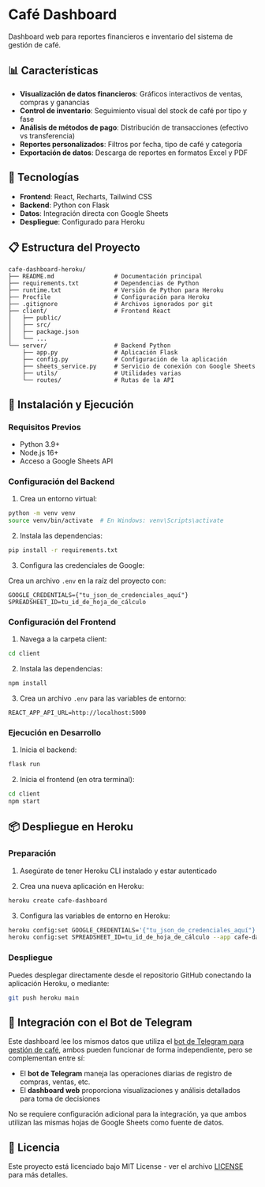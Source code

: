 # Café Dashboard

Dashboard web para reportes financieros e inventario del sistema de gestión de café.

## 📊 Características

- **Visualización de datos financieros**: Gráficos interactivos de ventas, compras y ganancias
- **Control de inventario**: Seguimiento visual del stock de café por tipo y fase
- **Análisis de métodos de pago**: Distribución de transacciones (efectivo vs transferencia)
- **Reportes personalizados**: Filtros por fecha, tipo de café y categoría
- **Exportación de datos**: Descarga de reportes en formatos Excel y PDF

## 🔧 Tecnologías

- **Frontend**: React, Recharts, Tailwind CSS
- **Backend**: Python con Flask
- **Datos**: Integración directa con Google Sheets
- **Despliegue**: Configurado para Heroku

## 📋 Estructura del Proyecto

```
cafe-dashboard-heroku/
├── README.md                 # Documentación principal
├── requirements.txt          # Dependencias de Python
├── runtime.txt               # Versión de Python para Heroku
├── Procfile                  # Configuración para Heroku
├── .gitignore                # Archivos ignorados por git
├── client/                   # Frontend React
│   ├── public/
│   ├── src/
│   ├── package.json
│   └── ...
└── server/                   # Backend Python
    ├── app.py                # Aplicación Flask
    ├── config.py             # Configuración de la aplicación
    ├── sheets_service.py     # Servicio de conexión con Google Sheets
    ├── utils/                # Utilidades varias 
    └── routes/               # Rutas de la API
```

## 🚀 Instalación y Ejecución

### Requisitos Previos

- Python 3.9+
- Node.js 16+
- Acceso a Google Sheets API

### Configuración del Backend

1. Crea un entorno virtual:

```bash
python -m venv venv
source venv/bin/activate  # En Windows: venv\Scripts\activate
```

2. Instala las dependencias:

```bash
pip install -r requirements.txt
```

3. Configura las credenciales de Google:

Crea un archivo `.env` en la raíz del proyecto con:

```
GOOGLE_CREDENTIALS={"tu_json_de_credenciales_aquí"}
SPREADSHEET_ID=tu_id_de_hoja_de_cálculo
```

### Configuración del Frontend

1. Navega a la carpeta client:

```bash
cd client
```

2. Instala las dependencias:

```bash
npm install
```

3. Crea un archivo `.env` para las variables de entorno:

```
REACT_APP_API_URL=http://localhost:5000
```

### Ejecución en Desarrollo

1. Inicia el backend:

```bash
flask run
```

2. Inicia el frontend (en otra terminal):

```bash
cd client
npm start
```

## 📦 Despliegue en Heroku

### Preparación

1. Asegúrate de tener Heroku CLI instalado y estar autenticado

2. Crea una nueva aplicación en Heroku:

```bash
heroku create cafe-dashboard
```

3. Configura las variables de entorno en Heroku:

```bash
heroku config:set GOOGLE_CREDENTIALS='{"tu_json_de_credenciales_aquí"}' --app cafe-dashboard
heroku config:set SPREADSHEET_ID=tu_id_de_hoja_de_cálculo --app cafe-dashboard
```

### Despliegue

Puedes desplegar directamente desde el repositorio GitHub conectando la aplicación Heroku, o mediante:

```bash
git push heroku main
```

## 🔄 Integración con el Bot de Telegram

Este dashboard lee los mismos datos que utiliza el [bot de Telegram para gestión de café](https://github.com/sofiaqsy/cafe-bot-telegram), ambos pueden funcionar de forma independiente, pero se complementan entre sí:

- El **bot de Telegram** maneja las operaciones diarias de registro de compras, ventas, etc.
- El **dashboard web** proporciona visualizaciones y análisis detallados para toma de decisiones

No se requiere configuración adicional para la integración, ya que ambos utilizan las mismas hojas de Google Sheets como fuente de datos.

## 📃 Licencia

Este proyecto está licenciado bajo MIT License - ver el archivo [LICENSE](LICENSE) para más detalles.
